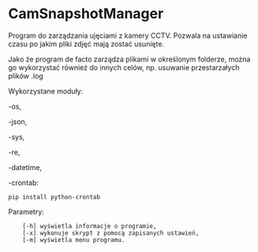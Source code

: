 # CamSnapshotManager
Program do zarządzania ujęciami z kamery CCTV.
Pozwala na ustawianie czasu po jakim pliki zdjęć mają zostać usunięte.

Jako że program de facto zarządza plikami w określonym folderze, można go wykorzystać również do innych celów, np. usuwanie przestarzałych plików .log

Wykorzystane moduły:

-os,

-json,

-sys,

-re,

-datetime,

-crontab:

    pip install python-crontab
    
Parametry:

        [-h] wyświetla informacje o programie,
        [-x] wykonuje skrypt z pomocą zapisanych ustawień,
        [-m] wyświetla menu programu.
